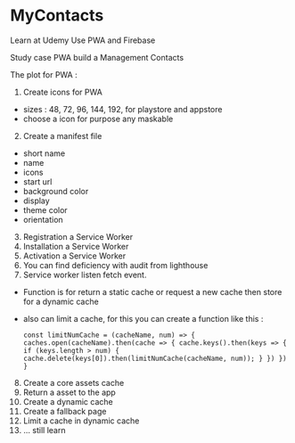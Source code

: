 # MyContacts
Learn at Udemy
Use PWA and Firebase

Study case PWA build a Management Contacts

The plot for PWA :
1. Create icons for PWA
 - sizes : 48, 72, 96, 144, 192, for playstore and appstore
 - choose a icon for purpose any maskable
2. Create a manifest file
 - short name
 - name
 - icons
 - start url
 - background color
 - display
 - theme color
 - orientation
3. Registration a Service Worker
4. Installation a Service Worker
5. Activation a Service Worker
6. You can find deficiency with audit from lighthouse
7. Service worker listen fetch event. 
 - Function is for return a static cache or request a new cache then store for a dynamic cache
 - also can limit a cache, for this you can create a function like this :
 
   ``const limitNumCache = (cacheName, num) => {
        caches.open(cacheName).then(cache => {
            cache.keys().then(keys => {
                if (keys.length > num) {
                    cache.delete(keys[0]).then(limitNumCache(cacheName, num));
                }
            })
        })
    }``
8. Create a core assets cache
9. Return a asset to the app
10. Create a dynamic cache
11. Create a fallback page
12. Limit a cache in dynamic cache
13. ... still learn
